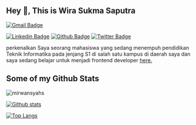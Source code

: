 ## Hey 👋, This is Wira Sukma Saputra

[![Gmail Badge](https://img.shields.io/badge/-wiralodrasaputra07@gmail.com-c14438?style=flat&logo=Gmail&logoColor=white&link=mailto:mirwansyah1933@gmail.com)](mailto:wiralodrasaputra07@gmail.com) 

[![Linkedin Badge](https://img.shields.io/badge/-mirwansyahs-0072b1?style=flat&logo=Linkedin&logoColor=white&link=https://www.linkedin.com/in/mirwansyahs/)]([[https://www.linkedin.com/in/mirwansyahs](https://www.linkedin.com/in/wira-sukma-saputra-82a980214/)/](https://www.linkedin.com/in/wira-sukma-saputra-82a980214/)) [![Github Badge](https://img.shields.io/badge/-mirwansyahs-grey?style=flat&logo=github&logoColor=white&link=https://github.com/Wira07/)](https://www.github.com/Wira07/) [![Twitter Badge](https://img.shields.io/badge/-mirwansyahs_-00acee?style=flat&logo=twitter&logoColor=white&link=https://twitter.com/mirwansyahs_/)](https://www.twitter.com/mirwansyahs_/) <p align='left'>perkenalkan Saya seorang mahasiswa yang sedang menempuh pendidikan Teknik Informatika pada jenjang S1 di salah satu kampus di daerah saya dan saya sedang belajar untuk menjadi frontend developer <a href='https://drive.google.com/file/d/1GLpwpSXwpgmmIuqV0Xujk8qlYtFiLEVX/view?usp=sharing' target=_blank><u>here</u>.</a></p>

## Some of my Github Stats

<p align=left> <img src=https://komarev.com/ghpvc/?username=mirwansyahs alt=mirwansyahs /> </p>

[![Github stats](https://github-readme-stats.vercel.app/api?username=Wira07&show_icons=true&include_all_commits=true&theme=algolia)](https://github.com/Wira07/github-readme-stats)

[![Top Langs](https://github-readme-stats.vercel.app/api/top-langs/?username=mirwansyahs&layout=compact&theme=algolia)](https://github.com/mirwansyahs/github-readme-stats)
